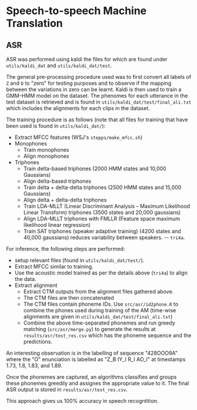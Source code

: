 # Speech-to-speech Machine Translation

## ASR

ASR was performed using kaldi the files for which are found under `utils/kaldi_dat` and `utils/kaldi_dat/test`.

The general pre-processing procedure used was to first convert all labels of `Z` and `O` to "zero" for testing purposes and to observe if the mapping between the variations in zero can be learnt. Kaldi is then used to train a GMM-HMM model on the dataset. The phenomes for each utterance in the test dataset is retrieved and is found in `utils/kaldi_dat/test/final_ali.txt` which includes the alignments for each clips in the dataset.

The training procedure is as follows (note that all files for training that have been used is found in `utils/kaldi_dat/`):

- Extract MFCC features (WSJ's `stepps/make_mfcc.sh`)
- Monophones
  - Train monophones
  - Align monophones
- Triphones
  - Train delta-based triphones (2000 HMM states and 10,000 Gaussians)
  - Align delta-based triphones
  - Train delta + delta-delta triphones (2500 HMM states and 15,000 Gaussians)
  - Align delta + delta-delta triphones
  - Train LDA-MLLT (Linear Discriminant Analysis – Maximum Likelihood Linear Transform) triphones (3500 states and 20,000 gaussians)
  - Align LDA-MLLT triphones with FMLLR (Feature space maximum likelihood linear regression)
  - Train SAT triphones (speaker adaptive training) (4200 states and 40,000 gaussians) reduces variability between speakers. -- `tri4a`.

For inference, the following steps are performed:

- setup relevant files (found in `utils/kaldi_dat/test/`).
- Extract MFCC similar to training.
- Use the acoustic model trained as per the details above (`tri4a`) to align the data.
- Extract alignment
  - Extract CTM outputs from the alignment files gathered above.
  - The CTM files are then concatenated
  - The CTM files contain phoneme IDs. Use `src/asr/id2phone.R` to combine the phones used during training of the AM (time-wise alignments are given in `utils/kaldi_dat/test/final_ali.txt`)
  - Combine the above time-separated phonemes and run greedy matching (`src/asr/merge.py`) to generate the results at `results/asr/test_res.csv` which has the phoneme sequence and the predictions.

An interesting observation is in the labelling of sequence "428OOO9A" where the "O" enunciation is labelled as "Z_B IY_I R_I AO_I" at timestamps 1.73, 1.8, 1.83, and 1.89.

Once the phonemes are captured, an algorithms classifies and groups these phonemes greedily and assignes the appropriate value to it. The final ASR output is stored in `results/asr/test_res.csv`.

This approach gives us 100% accuracy in speech recogntition.
